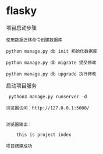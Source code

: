 # flasky
 项目启动步骤

    使用数据迁移命令创建数据库

    python manage.py db init 初始化数据库

    python manage.py db migrate 提交修改

    python manage.py db upgrade 执行修改

 启动项目服务

     python3 manage.py runserver -d

    浏览器访问：http://127.0.0.1:5000/


    浏览器输出：

        this is project index

    项目搭建成功


